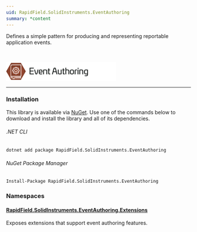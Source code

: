 ```yaml
---
uid: RapidField.SolidInstruments.EventAuthoring
summary: *content
---
```


<!--
Copyright (c) RapidField LLC. Licensed under the MIT License. See LICENSE.txt in the project root for license information.
-->

Defines a simple pattern for producing and representing reportable application events.

<br />

![Event Authoring label](../images/Label.EventAuthoring.300w.png)
- - -

### Installation

This library is available via [NuGet](https://docs.microsoft.com/en-us/nuget/quickstart/install-and-use-a-package-in-visual-studio). Use one of the commands below to download and install the library and all of its dependencies.

###### .NET CLI

```shell
dotnet add package RapidField.SolidInstruments.EventAuthoring
```

###### NuGet Package Manager

```shell
Install-Package RapidField.SolidInstruments.EventAuthoring
```

### Namespaces

#### [RapidField.SolidInstruments.EventAuthoring.Extensions](https://www.solidinstruments.com/api/RapidField.SolidInstruments.EventAuthoring.Extensions.html)

<section>
Exposes extensions that support event authoring features.
</section>